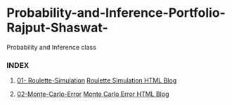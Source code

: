 # Probability-and-Inference-Portfolio-Rajput-Shaswat-
Probability and Inference class

### INDEX

1. [01- Roulette-Simulation](https://github.com/shaswat01/Probability-and-Inference-Portfolio-Rajput-Shaswat/tree/master/01-roulette-simulation)
[Roulette Simulation HTML Blog](https://github.com/shaswat01/Probability-and-Inference-Portfolio-Rajput-Shaswat/blob/master/01-roulette-simulation/writeup.html) <br>

2. [02-Monte-Carlo-Error](https://github.com/shaswat01/Probability-and-Inference-Portfolio-Rajput-Shaswat/tree/master/02-monte-carlo-error) 
[Monte Carlo Error HTML Blog](https://github.com/shaswat01/Probability-and-Inference-Portfolio-Rajput-Shaswat/blob/master/02-monte-carlo-error/monte%20carlo%20error.nb.html) <br>